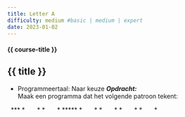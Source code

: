 ```yaml
---
title: Letter A
difficulty: medium #basic | medium | expert
date: 2023-01-02
---
```


#### {{ course-title }}

## {{ title }}

* Programmeertaal: Naar keuze
***Opdracht:***  
Maak een programma dat het volgende patroon tekent:

  \*\*\* \*       \* \*       \* \*\*\*\*\* \*       \* \*       \*
\*       \* \*       \*
